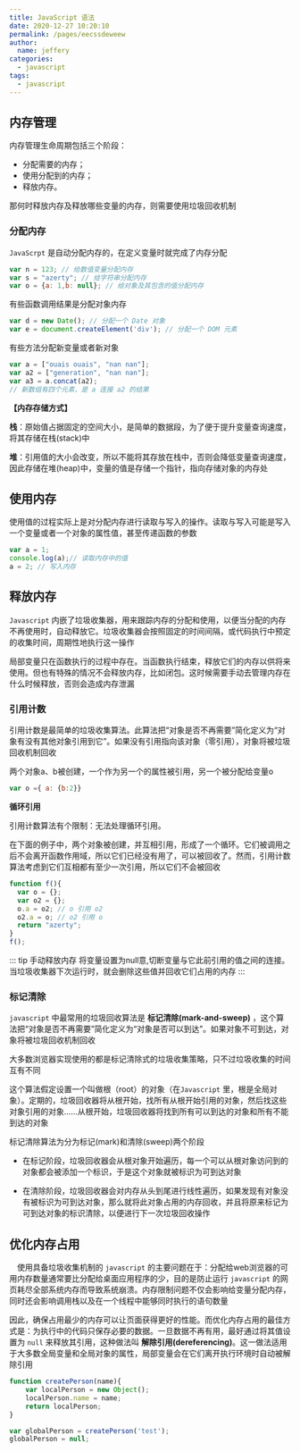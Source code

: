 ```yaml
---
title: JavaScript 语法
date: 2020-12-27 10:20:10
permalink: /pages/eecssdeweew
author: 
  name: jeffery
categories: 
  - javascript
tags: 
  - javascript
---
```


## 内存管理

内存管理生命周期包括三个阶段：
- 分配需要的内存；
- 使用分配到的内存；
- 释放内存。

那何时释放内存及释放哪些变量的内存，则需要使用垃圾回收机制

### 分配内存

`JavaScrpt` 是自动分配内存的，在定义变量时就完成了内存分配

```js
var n = 123; // 给数值变量分配内存
var s = "azerty"; // 给字符串分配内存
var o = {a: 1,b: null}; // 给对象及其包含的值分配内存
```

有些函数调用结果是分配对象内存
```js
var d = new Date(); // 分配一个 Date 对象
var e = document.createElement('div'); // 分配一个 DOM 元素
```

有些方法分配新变量或者新对象
```js
var a = ["ouais ouais", "nan nan"];
var a2 = ["generation", "nan nan"];
var a3 = a.concat(a2); 
// 新数组有四个元素，是 a 连接 a2 的结果
```

**【内存存储方式】**

**栈**：原始值占据固定的空间大小，是简单的数据段，为了便于提升变量查询速度，将其存储在栈(stack)中

**堆**：引用值的大小会改变，所以不能将其存放在栈中，否则会降低变量查询速度，因此存储在堆(heap)中，变量的值是存储一个指针，指向存储对象的内存处

## 使用内存

使用值的过程实际上是对分配内存进行读取与写入的操作。读取与写入可能是写入一个变量或者一个对象的属性值，甚至传递函数的参数

```js
var a = 1;
console.log(a);// 读取内存中的值
a = 2; // 写入内存
```

## 释放内存

`Javascript` 内嵌了垃圾收集器，用来跟踪内存的分配和使用，以便当分配的内存不再使用时，自动释放它。垃圾收集器会按照固定的时间间隔，或代码执行中预定的收集时间，周期性地执行这一操作

局部变量只在函数执行的过程中存在。当函数执行结束，释放它们的内存以供将来使用。但也有特殊的情况不会释放内存，比如闭包。这时候需要手动去管理内存在什么时候释放，否则会造成内存泄漏

### 引用计数

引用计数是最简单的垃圾收集算法。此算法把“对象是否不再需要”简化定义为“对象有没有其他对象引用到它”。如果没有引用指向该对象（零引用），对象将被垃圾回收机制回收

两个对象a、b被创建，一个作为另一个的属性被引用，另一个被分配给变量o
```js
var o ={ a: {b:2}}
```

**循环引用**

引用计数算法有个限制：无法处理循环引用。

在下面的例子中，两个对象被创建，并互相引用，形成了一个循环。它们被调用之后不会离开函数作用域，所以它们已经没有用了，可以被回收了。然而，引用计数算法考虑到它们互相都有至少一次引用，所以它们不会被回收

```js
function f(){
  var o = {};
  var o2 = {};
  o.a = o2; // o 引用 o2
  o2.a = o; // o2 引用 o
  return "azerty";
}
f();
```

::: tip 手动释放内存
将变量设置为null意,切断变量与它此前引用的值之间的连接。当垃圾收集器下次运行时，就会删除这些值并回收它们占用的内存
:::


### 标记清除

`javascript` 中最常用的垃圾回收算法是 **标记清除(mark-and-sweep)** ，这个算法把“对象是否不再需要”简化定义为“对象是否可以到达”。如果对象不可到达，对象将被垃圾回收机制回收

大多数浏览器实现使用的都是标记清除式的垃圾收集策略，只不过垃圾收集的时间互有不同

这个算法假定设置一个叫做根（root）的对象（在`Javascript` 里，根是全局对象）。定期的，垃圾回收器将从根开始，找所有从根开始引用的对象，然后找这些对象引用的对象……从根开始，垃圾回收器将找到所有可以到达的对象和所有不能到达的对象

标记清除算法为分为标记(mark)和清除(sweep)两个阶段

- 在标记阶段，垃圾回收器会从根对象开始遍历，每一个可以从根对象访问到的对象都会被添加一个标识，于是这个对象就被标识为可到达对象

- 在清除阶段，垃圾回收器会对内存从头到尾进行线性遍历，如果发现有对象没有被标识为可到达对象，那么就将此对象占用的内存回收，并且将原来标记为可到达对象的标识清除，以便进行下一次垃圾回收操作

## 优化内存占用

 使用具备垃圾收集机制的 `javascript` 的主要问题在于：分配给web浏览器的可用内存数量通常要比分配给桌面应用程序的少，目的是防止运行 `javascript` 的网页耗尽全部系统内存而导致系统崩溃。内存限制问题不仅会影响给变量分配内存，同时还会影响调用栈以及在一个线程中能够同时执行的语句数量

因此，确保占用最少的内存可以让页面获得更好的性能。而优化内存占用的最佳方式是：为执行中的代码只保存必要的数据。一旦数据不再有用，最好通过将其值设置为 `null` 来释放其引用，这种做法叫 **解除引用(dereferencing)**。这一做法适用于大多数全局变量和全局对象的属性，局部变量会在它们离开执行环境时自动被解除引用

```js
function createPerson(name){
    var localPerson = new Object();
    localPerson.name = name;
    return localPerson;
}

var globalPerson = createPerson('test');
globalPerson = null;
```

